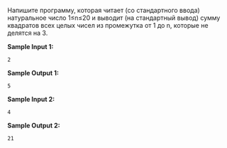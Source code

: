 Напишите программу, которая читает (со стандартного ввода) натуральное число 1≤n≤20 и выводит (на стандартный вывод) сумму квадратов всех целых чисел из промежутка от 1 до n, которые не делятся на 3.
 
**Sample Input 1:**

```text
2
```

**Sample Output 1:**

```text
5
```

**Sample Input 2:**

```text
4
```

**Sample Output 2:**

```text
21
```
